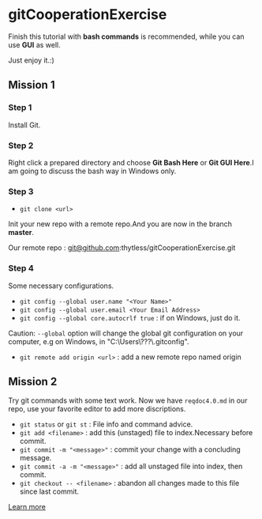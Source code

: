 # gitCooperationExercise #
Finish this tutorial with **bash commands** is recommended, while you can use  **GUI** as well. 

Just enjoy it.:)

## Mission 1 ##
### Step 1
Install Git.

### Step 2
Right click a prepared directory and choose **Git Bash Here** or **Git GUI Here**.I am going to discuss the bash way in Windows only.

### Step 3
- `git clone <url>` 

Init your new repo with a remote repo.And you are now in the branch **master**.

Our remote repo : git@github.com:thytless/gitCooperationExercise.git

### Step 4
Some necessary configurations.

- `git config --global user.name "<Your Name>"`
- `git config --global user.email <Your Email Address>`
- `git config --global core.autocrlf true` : if on Windows, just do it.

Caution: `--global` option will change the global git configuration on your computer, e.g on Windows, in "C:\\Users\\???\\.gitconfig".

- `git remote add origin <url>` : add a new remote repo named origin

## Mission 2
Try git commands with some text work.
Now we have `reqdoc4.0.md` in our repo, use your favorite editor to add more discriptions.

- `git status` or `git st` : File info and command advice.
- `git add <filename>` : add this (unstaged) file to index.Necessary before commit.
- `git commit -m "<message>"`  : commit your change with a concluding message.
- `git commit -a -m "<message>"` : add all unstaged file into index, then commit.
- `git checkout -- <filename>` : abandon all changes made to this file since last commit.

[Learn more](https://git-scm.com/book/zh/v2/Git-%E5%9F%BA%E7%A1%80-%E8%AE%B0%E5%BD%95%E6%AF%8F%E6%AC%A1%E6%9B%B4%E6%96%B0%E5%88%B0%E4%BB%93%E5%BA%93)


 




